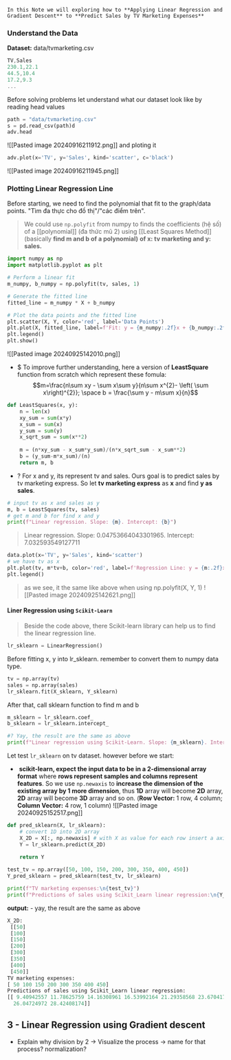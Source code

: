 ```ad-success
In this Note we will exploring how to **Applying Linear Regression and Gradient Descent** to **Predict Sales by TV Marketing Expenses**
```


### Understand the Data
**Dataset:** data/tvmarketing.csv
```js
TV,Sales
230.1,22.1
44.5,10.4
17.2,9.3
...
```

Before solving problems let understand what our dataset look like by reading head values
```python
path = "data/tvmarketing.csv"
s = pd.read_csv(path)d
adv.head
```
![[Pasted image 20240916211912.png]]
and ploting it
```python
adv.plot(x='TV', y='Sales', kind='scatter', c='black')
```
![[Pasted image 20240916211945.png]]

### Plotting Linear Regression Line
Before starting, we need to find the polynomial that fit to the graph/data points. "Tìm đa thực cho đồ thị"/"các điểm trên". 
>We could use `np.polyfit` from numpy to finds the coefficients (hệ số) of a [[polynomial]] (đa thức mũ 2) using [[Least Squares Method]] (basically **find m and b of a polynomial)** **of x: tv marketing and y: sales.**
```python
import numpy as np
import matplotlib.pyplot as plt

# Perform a linear fit
m_numpy, b_numpy = np.polyfit(tv, sales, 1)

# Generate the fitted line
fitted_line = m_numpy * X + b_numpy

# Plot the data points and the fitted line
plt.scatter(X, Y, color='red', label='Data Points')
plt.plot(X, fitted_line, label=f'Fit: y = {m_numpy:.2f}x + {b_numpy:.2f}', color='blue')
plt.legend()
plt.show()
```
![[Pasted image 20240925142010.png]]
+ $ To improve further understanding, here a version of **LeastSquare** function from scratch which represent these fomula:
$$m=\frac{n\sum xy - \sum x\sum y}{n\sum x^{2}- \left( \sum x\right)^{2}}; \space b = \frac{\sum y - m\sum x}{n}$$
```python
def LeastSquares(x, y):
    n = len(x)
    xy_sum = sum(x*y)
    x_sum = sum(x)
    y_sum = sum(y)
    x_sqrt_sum = sum(x**2)
    
    m = (n*xy_sum - x_sum*y_sum)/(n*x_sqrt_sum - x_sum**2)
    b = (y_sum-m*x_sum)/(n)
    return m, b
```
+ ? For x and y, its represent tv and sales. Ours goal is to predict sales by tv marketing express. So let **tv marketing express** as **x** and find **y as sales**.
```python
# input tv as x and sales as y
m, b = LeastSquares(tv, sales)
# get m and b for find x and y
print(f"Linear regression. Slope: {m}. Intercept: {b}")
```
> Linear regression. Slope: 0.04753664043301965. Intercept: 7.032593549127711
```python
data.plot(x='TV', y='Sales', kind='scatter')
# we have tv as x
plt.plot(tv, m*tv+b, color='red', label=f'Regression Line: y = {m:.2f}x + {b:.2f}')
plt.legend()
```
>as we see, it the same like above when using np.polyfit(X, Y, 1)
![[Pasted image 20240925142621.png]]
#### Liner Regression using `Scikit-Learn`
>Beside the code above, there Scikit-learn library can help us to find the linear regression line.
```python
lr_sklearn = LinearRegression()
```
Before fitting x, y into lr_sklearn. remember to convert them to numpy data type.
```python
tv = np.array(tv)
sales = np.array(sales)
lr_sklearn.fit(X_sklearn, Y_sklearn)
```
After that, call sklearn function to find m and b
```python
m_sklearn = lr_sklearn.coef_
b_sklearn = lr_sklearn.intercept_

#? Yay, the result are the same as above
print(f"Linear regression using Scikit-Learn. Slope: {m_sklearn}. Intercept: {b_sklearn}")
```
Let test `lr_sklearn` on tv dataset. however before we start:
+  **scikit-learn, expect the input data to be in a 2-dimensional array format** where **rows represent samples and columns represent features**.
	So we use `np.newaxis` to **increase the dimension of the existing array by 1 more dimension**, thus **1D** array will become **2D** array, **2D** array will become **3D** array and so on.
	(**Row Vector:** 1 row, 4 column; **Column Vector:** 4 row, 1 column)
	![[Pasted image 20240925152517.png]]
```python
def pred_sklearn(X, lr_sklearn):
	# convert 1D into 2D array
    X_2D = X[:, np.newaxis] # with X as value for each row insert a axis
    Y = lr_sklearn.predict(X_2D)
    
    return Y
```

```python
test_tv = np.array([50, 100, 150, 200, 300, 350, 400, 450])
Y_pred_sklearn = pred_sklearn(test_tv, lr_sklearn)

print(f"TV marketing expenses:\n{test_tv}")
print(f"Predictions of sales using Scikit_Learn linear regression:\n{Y_pred_sklearn.T}")
```
**output:** - yay, the result are the same as above
```python
X_2D:
 [[50]
 [100]
 [150]
 [200]
 [300]
 [350]
 [400]
 [450]]
TV marketing expenses:
[ 50 100 150 200 300 350 400 450]
Predictions of sales using Scikit_Learn linear regression:
[[ 9.40942557 11.78625759 14.16308961 16.53992164 21.29358568 23.6704177
  26.04724972 28.42408174]]
```

## 3 - Linear Regression using Gradient descent
+ Explain why division by 2 -> Visualize the process -> name for that process? normalization?
